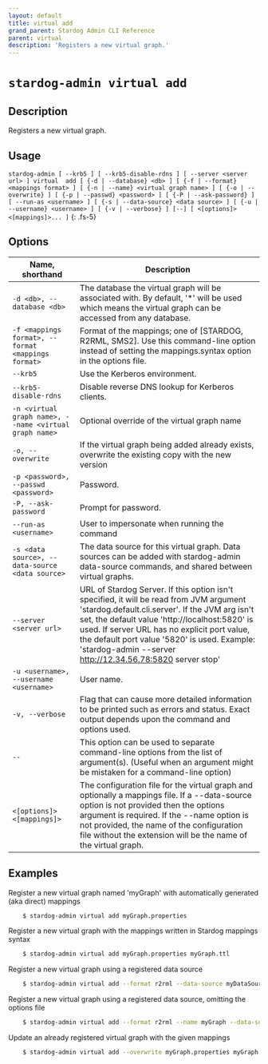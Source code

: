 ```yaml
---
layout: default
title: virtual add
grand_parent: Stardog Admin CLI Reference
parent: virtual
description: 'Registers a new virtual graph.'
---
```


#  `stardog-admin virtual add` 
## Description
Registers a new virtual graph.<br>
## Usage
`stardog-admin [ --krb5 ] [ --krb5-disable-rdns ] [ --server <server url> ] virtual  add [ {-d | --database} <db> ] [ {-f | --format} <mappings format> ] [ {-n | --name} <virtual graph name> ] [ {-o | --overwrite} ] [ {-p | --passwd} <password> ] [ {-P | --ask-password} ] [ --run-as <username> ] [ {-s | --data-source} <data source> ] [ {-u | --username} <username> ] [ {-v | --verbose} ] [--] [ <[options]> <[mappings]>... ]`
{: .fs-5}
## Options

Name, shorthand | Description 
---|---
`-d <db>, --database <db>` | The database the virtual graph will be associated with. By default, '*' will be used which means the virtual graph can be accessed from any database.
`-f <mappings format>, --format <mappings format>` | Format of the mappings; one of [STARDOG, R2RML, SMS2]. Use this command-line option instead of setting the mappings.syntax option in the options file.
`--krb5` | Use the Kerberos environment.
`--krb5-disable-rdns` | Disable reverse DNS lookup for Kerberos clients.
`-n <virtual graph name>, --name <virtual graph name>` | Optional override of the virtual graph name
`-o, --overwrite` | If the virtual graph being added already exists, overwrite the existing copy with the new version
`-p <password>, --passwd <password>` | Password.
`-P, --ask-password` | Prompt for password.
`--run-as <username>` | User to impersonate when running the command
`-s <data source>, --data-source <data source>` | The data source for this virtual graph. Data sources can be added with stardog-admin data-source commands, and shared between virtual graphs.
`--server <server url>` | URL of Stardog Server. If this option isn't specified, it will be read from JVM argument 'stardog.default.cli.server'. If the JVM arg isn't set, the default value 'http://localhost:5820' is used. If server URL has no explicit port value, the default port value '5820' is used.  Example: 'stardog-admin --server http://12.34.56.78:5820 server stop' 
`-u <username>, --username <username>` | User name.
`-v, --verbose` | Flag that can cause more detailed information to be printed such as errors and status. Exact output depends upon the command and options used.
`--` | This option can be used to separate command-line options from the list of argument(s). (Useful when an argument might be mistaken for a command-line option)
`<[options]> <[mappings]>` | The configuration file for the virtual graph and optionally a mappings file. If a --data-source option is not provided then the options argument is required. If the --name option is not provided, the name of the configuration file without the extension will be the name of the virtual graph.

## Examples
Register a new virtual graph named 'myGraph' with automatically generated (aka direct) mappings
```bash
    $ stardog-admin virtual add myGraph.properties
```
Register a new virtual graph with the mappings written in Stardog mappings syntax
```bash
    $ stardog-admin virtual add myGraph.properties myGraph.ttl
```
Register a new virtual graph using a registered data source
```bash
    $ stardog-admin virtual add --format r2rml --data-source myDataSource myGraph.properties myGraph.ttl
```
Register a new virtual graph using a registered data source, omitting the options file
```bash
    $ stardog-admin virtual add --format r2rml --name myGraph --data-source myDataSource myGraph.ttl
```
Update an already registered virtual graph with the given mappings
```bash
    $ stardog-admin virtual add --overwrite myGraph.properties myGraph.ttl
```

